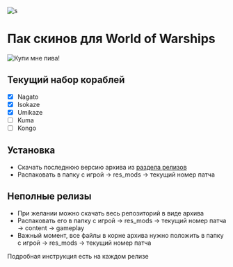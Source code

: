 ![s](http://img3.goodfon.su/wallpaper/big/9/6f/art-kikivi-kantai-collection.jpg)

# Пак скинов для World of Warships

![Купи мне пива!](https://img.shields.io/badge/buy%20me%20a-beer-yellow.svg)

## Текущий набор кораблей

- [x] Nagato
- [x] Isokaze
- [x] Umikaze
- [ ] Kuma
- [ ] Kongo

## Установка

- Скачать последнюю версию архива из [раздела релизов](https://github.com/orels1/wows-kancolle/releases)
- Распаковать в папку с игрой -> res_mods -> текущий номер патча

## Неполные релизы

- При желании можно скачать весь репозиторий в виде архива
- Распаковать его в папку с игрой -> res_mods -> текущий номер патча -> content -> gameplay
- Важный момент, все файлы в корне архива нужно положить в папку с игрой -> res_mods -> текущий номер патча

Подробная инструкция есть на каждом релизе
